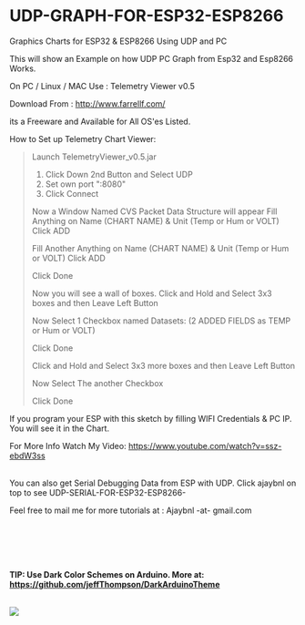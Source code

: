 # UDP-GRAPH-FOR-ESP32-ESP8266
Graphics Charts for ESP32 &amp; ESP8266 Using UDP and PC

This will show an Example on how UDP PC Graph from Esp32 and Esp8266 Works.

On PC / Linux / MAC  Use : Telemetry Viewer v0.5 

Download From : http://www.farrellf.com/

its a Freeware and Available for All OS'es Listed.

How to Set up Telemetry Chart Viewer: 

<blockquote cite="">
Launch TelemetryViewer_v0.5.jar

1) Click Down 2nd Button and Select UDP
2) Set own port ":8080"
3) Click Connect

Now a Window Named CVS Packet Data Structure will appear
Fill Anything on Name (CHART NAME)  & Unit (Temp or Hum or VOLT)
Click ADD

Fill Another Anything on Name (CHART NAME)  & Unit (Temp or Hum or VOLT)
Click ADD

Click Done 

Now you will see a wall of boxes.
Click and Hold and Select 3x3 boxes and then Leave Left Button

Now Select 1 Checkbox named Datasets: (2 ADDED FIELDS as TEMP or Hum or VOLT)

Click Done

Click and Hold and Select 3x3 more boxes and then Leave Left Button

Now Select The another Checkbox

Click Done

</blockquote>



If you program your ESP with this sketch by filling WIFI Credentials & PC IP. You will see it in the Chart.


For More Info Watch My Video: https://www.youtube.com/watch?v=ssz-ebdW3ss
<br><br>

You can also get Serial Debugging Data from ESP with UDP. Click ajaybnl on top to see UDP-SERIAL-FOR-ESP32-ESP8266-

Feel free to mail me for more tutorials at : 
Ajaybnl -at- gmail.com

<br><br><br><br>

<b>TIP: Use Dark Color Schemes on Arduino. More at: https://github.com/jeffThompson/DarkArduinoTheme</b><br><br>



<img src="https://raw.githubusercontent.com/jeffThompson/DarkArduinoTheme/master/screenshot.png"></img>
